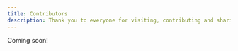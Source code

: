 ```yaml
---
title: Contributors
description: Thank you to everyone for visiting, contributing and sharing!
---
```


Coming soon!